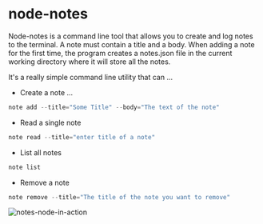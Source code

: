 # node-notes

Node-notes is a command line tool that allows you to create and log notes to the terminal. A note must contain a title and a body. When adding a note for the first time, the program creates a notes.json file in the current working directory where it will store all the notes.

It's a really simple command line utility that can ... 

- Create a note ...
``` javascript
note add --title="Some Title" --body="The text of the note"
```
- Read a single note 
```javascript
note read --title="enter title of a note"
```
- List all notes
```javascript
note list
```
- Remove a note 
```javascript
note remove --title="The title of the note you want to remove"
```

![notes-node-in-action]('https://firebasestorage.googleapis.com/v0/b/client-management-111c5.appspot.com/o/note-app.png?alt=media&token=fcebbf73-0626-47fb-9e7b-df981c1da942')



